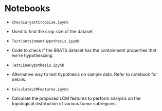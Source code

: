 # Notebooks

- `checkLargestCropSize.ipynb`
 - Used to find the crop size of the dataset

- `TestContainmentHypothesis.ipynb`
 - Code to check if the BRATS dataset has the containment properties that we're hypothesizing. 
 
- `TestLineHypothesis.ipynb`
 - Alternative way to test hypothesis on sample data. Refer to notebook for details. 
 
- `CalculateLCMFeatures.ipynb`
 - Calculate the  proposed LCM features to perform analysis on the topological distribution of various tumor subregions. 